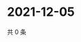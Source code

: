# 2021-12-05

共 0 条

<!-- BEGIN WEIBO -->
<!-- 最后更新时间 Sun Dec 05 2021 03:09:28 GMT+0800 (China Standard Time) -->

<!-- END WEIBO -->
